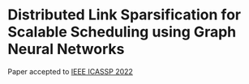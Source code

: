 # Distributed Link Sparsification for Scalable Scheduling using Graph Neural Networks

Paper accepted to [IEEE ICASSP 2022](https://2022.ieeeicassp.org/)
